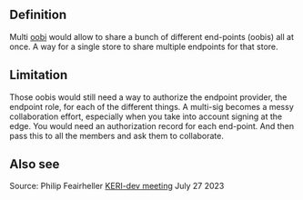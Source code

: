## Definition

Multi [oobi](oobi) would allow to share a bunch of different end-points (oobis) all at once. A way for a single store to share multiple endpoints for that store. 

## Limitation
Those oobis would still need a way to authorize the endpoint provider, the endpoint role, for each of the different things. A multi-sig becomes a messy collaboration effort, especially when you take into account signing at the edge. You would need an authorization record for each end-point. And then pass this to all the members and ask them to collaborate.
 
## Also see

Source: Philip Feairheller [KERI-dev meeting](https://github.com/WebOfTrust/keri/discussions/39) July 27 2023